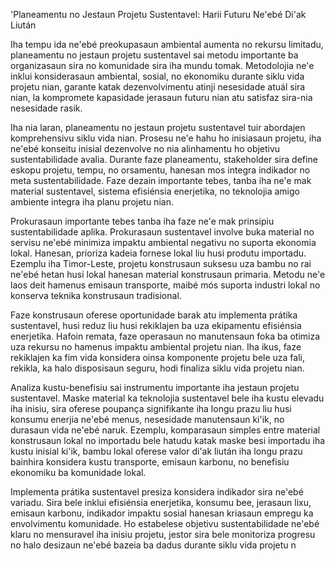 'Planeamentu no Jestaun Projetu Sustentavel: Harii Futuru Ne'ebé Di'ak Liután 

Iha tempu ida ne'ebé preokupasaun ambiental aumenta no rekursu limitadu, planeamentu no jestaun projetu sustentavel sai metodu importante ba organizasaun sira no komunidade sira iha mundu tomak. Metodolojia ne'e inklui konsiderasaun ambiental, sosial, no ekonomiku durante siklu vida projetu nian, garante katak dezenvolvimentu atinji nesesidade atuál sira nian, la kompromete kapasidade jerasaun futuru nian atu satisfaz sira-nia nesesidade rasik. 

Iha nia laran, planeamentu no jestaun projetu sustentavel tuir abordajen komprehensivu siklu vida nian. Prosesu ne'e hahu ho inisiasaun projetu, iha ne'ebé konseitu inisial dezenvolve no nia alinhamentu ho objetivu sustentabilidade avalia. Durante faze planeamentu, stakeholder sira define eskopu projetu, tempu, no orsamentu, hanesan mos integra indikador no meta sustentabilidade. Faze dezain importante tebes, tanba iha ne'e mak material sustentavel, sistema efisiénsia enerjetika, no teknolojia amigo ambiente integra iha planu projetu nian. 

Prokurasaun importante tebes tanba iha faze ne'e mak prinsipiu sustentabilidade aplika. Prokurasaun sustentavel involve buka material no servisu ne'ebé minimiza impaktu ambiental negativu no suporta ekonomia lokal. Hanesan, prioriza kadeia fornese lokal liu husi produtu importadu. Ezemplu iha Timor-Leste, projetu konstrusaun suksesu uza bambu no rai ne'ebé hetan husi lokal hanesan material konstrusaun primaria. Metodu ne'e laos deit hamenus emisaun transporte, maibé mós suporta industri lokal no konserva teknika konstrusaun tradisional.

Faze konstrusaun oferese oportunidade barak atu implementa prátika sustentavel, husi reduz liu husi rekiklajen ba uza ekipamentu efisiénsia enerjetika. Hafoin remata, faze operasaun no manutensaun foka ba otimiza uza rekursu no hamenus impaktu ambiental projetu nian. Iha ikus, faze rekiklajen ka fim vida konsidera oinsa komponente projetu bele uza fali, rekikla, ka halo disposisaun seguru, hodi finaliza siklu vida projetu nian.

Analiza kustu-benefisiu sai instrumentu importante iha jestaun projetu sustentavel. Maske material ka teknolojia sustentavel bele iha kustu elevadu iha inisiu, sira oferese poupança signifikante iha longu prazu liu husi konsumu enerjia ne'ebé menus, nesesidade manutensaun ki'ik, no durasaun vida ne'ebé naruk. Ezemplu, komparasaun simples entre material konstrusaun lokal no importadu bele hatudu katak maske besi importadu iha kustu inisial ki'ik, bambu lokal oferese valor di'ak liután iha longu prazu bainhira konsidera kustu transporte, emisaun karbonu, no benefisiu ekonomiku ba komunidade lokal.

Implementa prátika sustentavel presiza konsidera indikador sira ne'ebé variadu. Sira bele inklui efisiénsia enerjetika, konsumu bee, jerasaun lixu, emisaun karbonu, indikador impaktu sosial hanesan kriasaun empregu ka envolvimentu komunidade. Ho estabelese objetivu sustentabilidade ne'ebé klaru no mensuravel iha inisiu projetu, jestor sira bele monitoriza progresu no halo desizaun ne'ebé bazeia ba dadus durante siklu vida projetu n